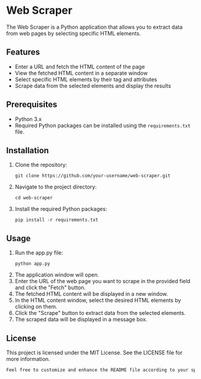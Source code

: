 # Web Scraper

The Web Scraper is a Python application that allows you to extract data from web pages by selecting specific HTML elements.

## Features

- Enter a URL and fetch the HTML content of the page
- View the fetched HTML content in a separate window
- Select specific HTML elements by their tag and attributes
- Scrape data from the selected elements and display the results

## Prerequisites

- Python 3.x
- Required Python packages can be installed using the `requirements.txt` file.

## Installation

1. Clone the repository:

   ```shell
   git clone https://github.com/your-username/web-scraper.git
2.  Navigate to the project directory: 
    ```shell
    cd web-scraper
3.  Install the required Python packages:
    ```shell
    pip install -r requirements.txt
    
## Usage
   
  1.  Run the app.py file: 
      ```shell
      python app.py   
  2.  The application window will open.
  3.  Enter the URL of the web page you want to scrape in the provided field and click the "Fetch" button.
  4.  The fetched HTML content will be displayed in a new window.
  5.  In the HTML content window, select the desired HTML elements by clicking on them.
  6.  Click the "Scrape" button to extract data from the selected elements.
  7.  The scraped data will be displayed in a message box.
    

## License

This project is licensed under the MIT License. See the LICENSE file for more information.
```CSS
Feel free to customize and enhance the README file according to your specific project requirements.


